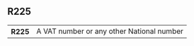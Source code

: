 ## R225
<table>
 <tr>
  <th>
   R225
  </th>
  <td>
   A VAT number or any other National number
  </td>
 </tr>
</table>
